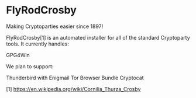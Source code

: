 FlyRodCrosby
============

Making Cryptoparties easier since 1897!

FlyRodCrosby[1] is an automated installer for all of the standard Cryptoparty tools.  It currently handles:

GPG4Win

We plan to support:

Thunderbird with Enigmail
Tor Browser Bundle
Cryptocat

[1] https://en.wikipedia.org/wiki/Cornilia_Thurza_Crosby
